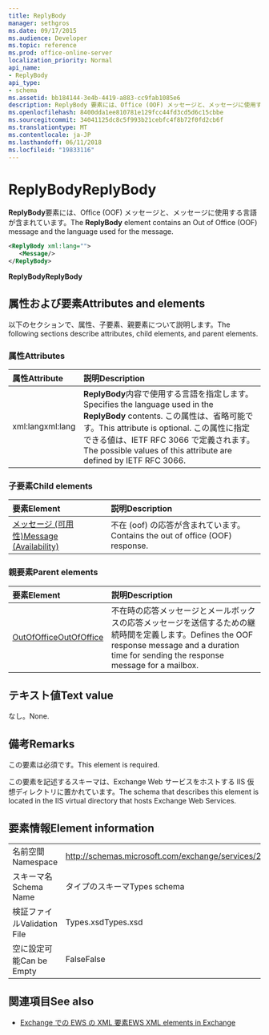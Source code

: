 ```yaml
---
title: ReplyBody
manager: sethgros
ms.date: 09/17/2015
ms.audience: Developer
ms.topic: reference
ms.prod: office-online-server
localization_priority: Normal
api_name:
- ReplyBody
api_type:
- schema
ms.assetid: bb184144-3e4b-4419-a883-cc9fab1085e6
description: ReplyBody 要素には、Office (OOF) メッセージと、メッセージに使用する言語が含まれています。
ms.openlocfilehash: 8400dda1ee810781e129fcc44fd3cd5d6c15cbbe
ms.sourcegitcommit: 34041125dc8c5f993b21cebfc4f8b72f0fd2cb6f
ms.translationtype: MT
ms.contentlocale: ja-JP
ms.lasthandoff: 06/11/2018
ms.locfileid: "19833116"
---
```

# <a name="replybody"></a><span data-ttu-id="59c24-103">ReplyBody</span><span class="sxs-lookup"><span data-stu-id="59c24-103">ReplyBody</span></span>

<span data-ttu-id="59c24-104">**ReplyBody**要素には、Office (OOF) メッセージと、メッセージに使用する言語が含まれています。</span><span class="sxs-lookup"><span data-stu-id="59c24-104">The **ReplyBody** element contains an Out of Office (OOF) message and the language used for the message.</span></span> 
  
```XML
<ReplyBody xml:lang="">
   <Message/>
</ReplyBody>
```

 <span data-ttu-id="59c24-105">**ReplyBody**</span><span class="sxs-lookup"><span data-stu-id="59c24-105">**ReplyBody**</span></span>
## <a name="attributes-and-elements"></a><span data-ttu-id="59c24-106">属性および要素</span><span class="sxs-lookup"><span data-stu-id="59c24-106">Attributes and elements</span></span>

<span data-ttu-id="59c24-107">以下のセクションで、属性、子要素、親要素について説明します。</span><span class="sxs-lookup"><span data-stu-id="59c24-107">The following sections describe attributes, child elements, and parent elements.</span></span>
  
### <a name="attributes"></a><span data-ttu-id="59c24-108">属性</span><span class="sxs-lookup"><span data-stu-id="59c24-108">Attributes</span></span>

|<span data-ttu-id="59c24-109">**属性**</span><span class="sxs-lookup"><span data-stu-id="59c24-109">**Attribute**</span></span>|<span data-ttu-id="59c24-110">**説明**</span><span class="sxs-lookup"><span data-stu-id="59c24-110">**Description**</span></span>|
|:-----|:-----|
|<span data-ttu-id="59c24-111">xml:lang</span><span class="sxs-lookup"><span data-stu-id="59c24-111">xml:lang</span></span>  <br/> |<span data-ttu-id="59c24-112">**ReplyBody**内容で使用する言語を指定します。</span><span class="sxs-lookup"><span data-stu-id="59c24-112">Specifies the language used in the **ReplyBody** contents.</span></span> <span data-ttu-id="59c24-113">この属性は、省略可能です。</span><span class="sxs-lookup"><span data-stu-id="59c24-113">This attribute is optional.</span></span> <span data-ttu-id="59c24-114">この属性に指定できる値は、IETF RFC 3066 で定義されます。</span><span class="sxs-lookup"><span data-stu-id="59c24-114">The possible values of this attribute are defined by IETF RFC 3066.</span></span>  <br/> |
   
### <a name="child-elements"></a><span data-ttu-id="59c24-115">子要素</span><span class="sxs-lookup"><span data-stu-id="59c24-115">Child elements</span></span>

|<span data-ttu-id="59c24-116">**要素**</span><span class="sxs-lookup"><span data-stu-id="59c24-116">**Element**</span></span>|<span data-ttu-id="59c24-117">**説明**</span><span class="sxs-lookup"><span data-stu-id="59c24-117">**Description**</span></span>|
|:-----|:-----|
|[<span data-ttu-id="59c24-118">メッセージ (可用性)</span><span class="sxs-lookup"><span data-stu-id="59c24-118">Message (Availability)</span></span>](message-availability.md) <br/> |<span data-ttu-id="59c24-119">不在 (oof) の応答が含まれています。</span><span class="sxs-lookup"><span data-stu-id="59c24-119">Contains the out of office (OOF) response.</span></span>  <br/> |
   
### <a name="parent-elements"></a><span data-ttu-id="59c24-120">親要素</span><span class="sxs-lookup"><span data-stu-id="59c24-120">Parent elements</span></span>

|<span data-ttu-id="59c24-121">**要素**</span><span class="sxs-lookup"><span data-stu-id="59c24-121">**Element**</span></span>|<span data-ttu-id="59c24-122">**説明**</span><span class="sxs-lookup"><span data-stu-id="59c24-122">**Description**</span></span>|
|:-----|:-----|
|[<span data-ttu-id="59c24-123">OutOfOffice</span><span class="sxs-lookup"><span data-stu-id="59c24-123">OutOfOffice</span></span>](outofoffice.md) <br/> |<span data-ttu-id="59c24-124">不在時の応答メッセージとメールボックスの応答メッセージを送信するための継続時間を定義します。</span><span class="sxs-lookup"><span data-stu-id="59c24-124">Defines the OOF response message and a duration time for sending the response message for a mailbox.</span></span>  <br/> |
   
## <a name="text-value"></a><span data-ttu-id="59c24-125">テキスト値</span><span class="sxs-lookup"><span data-stu-id="59c24-125">Text value</span></span>

<span data-ttu-id="59c24-126">なし。</span><span class="sxs-lookup"><span data-stu-id="59c24-126">None.</span></span>
  
## <a name="remarks"></a><span data-ttu-id="59c24-127">備考</span><span class="sxs-lookup"><span data-stu-id="59c24-127">Remarks</span></span>

<span data-ttu-id="59c24-128">この要素は必須です。</span><span class="sxs-lookup"><span data-stu-id="59c24-128">This element is required.</span></span>
  
<span data-ttu-id="59c24-129">この要素を記述するスキーマは、Exchange Web サービスをホストする IIS 仮想ディレクトリに置かれています。</span><span class="sxs-lookup"><span data-stu-id="59c24-129">The schema that describes this element is located in the IIS virtual directory that hosts Exchange Web Services.</span></span>
  
## <a name="element-information"></a><span data-ttu-id="59c24-130">要素情報</span><span class="sxs-lookup"><span data-stu-id="59c24-130">Element information</span></span>

|||
|:-----|:-----|
|<span data-ttu-id="59c24-131">名前空間</span><span class="sxs-lookup"><span data-stu-id="59c24-131">Namespace</span></span>  <br/> |http://schemas.microsoft.com/exchange/services/2006/types  <br/> |
|<span data-ttu-id="59c24-132">スキーマ名</span><span class="sxs-lookup"><span data-stu-id="59c24-132">Schema Name</span></span>  <br/> |<span data-ttu-id="59c24-133">タイプのスキーマ</span><span class="sxs-lookup"><span data-stu-id="59c24-133">Types schema</span></span>  <br/> |
|<span data-ttu-id="59c24-134">検証ファイル</span><span class="sxs-lookup"><span data-stu-id="59c24-134">Validation File</span></span>  <br/> |<span data-ttu-id="59c24-135">Types.xsd</span><span class="sxs-lookup"><span data-stu-id="59c24-135">Types.xsd</span></span>  <br/> |
|<span data-ttu-id="59c24-136">空に設定可能</span><span class="sxs-lookup"><span data-stu-id="59c24-136">Can be Empty</span></span>  <br/> |<span data-ttu-id="59c24-137">False</span><span class="sxs-lookup"><span data-stu-id="59c24-137">False</span></span>  <br/> |
   
## <a name="see-also"></a><span data-ttu-id="59c24-138">関連項目</span><span class="sxs-lookup"><span data-stu-id="59c24-138">See also</span></span>



- [<span data-ttu-id="59c24-139">Exchange での EWS の XML 要素</span><span class="sxs-lookup"><span data-stu-id="59c24-139">EWS XML elements in Exchange</span></span>](ews-xml-elements-in-exchange.md)

